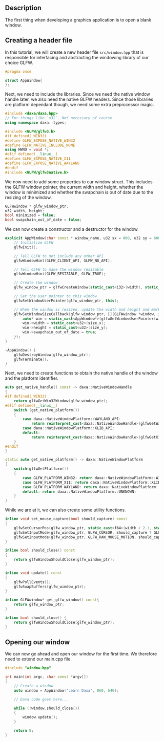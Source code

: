 ## Description

The first thing when developing a graphics application is to open a blank window.

## Creating a header file

In this tutorial, we will create a new header file `src/window.hpp` that is responsible for interfacing and abstracting the windowing library of our choice GLFW.

```cpp
#pragma once

struct AppWindow{
};
```

Next, we need to include the libraries. Since we need the native window handle later, we also need the native GLFW headers. Since those libraries are platform dependant though, we need some extra preprocessor magic.

```cpp
#include <daxa/daxa.hpp>
// For things like `u32`. Not necessary of course.
using namespace daxa::types;

#include <GLFW/glfw3.h>
#if defined(_WIN32)
#define GLFW_EXPOSE_NATIVE_WIN32
#define GLFW_NATIVE_INCLUDE_NONE
using HWND = void *;
#elif defined(__linux__)
#define GLFW_EXPOSE_NATIVE_X11
#define GLFW_EXPOSE_NATIVE_WAYLAND
#endif
#include <GLFW/glfw3native.h>
```

We now need to add some properties to our window struct. This includes the GLFW window pointer, the current width and height, whether the window is minimized and whether the swapchain is out of date due to the resizing of the window.

```cpp
GLFWwindow * glfw_window_ptr;
u32 width, height;
bool minimized = false;
bool swapchain_out_of_date = false;
```

We can now create a constructor and a destructor for the window.

```cpp
explicit AppWindow(char const * window_name, u32 sx = 800, u32 sy = 600) : width{sx}, height{sy} {
    // Initialize GLFW
    glfwInit();

    // Tell GLFW to not include any other API
    glfwWindowHint(GLFW_CLIENT_API, GLFW_NO_API);

    // Tell GLFW to make the window resizable
    glfwWindowHint(GLFW_RESIZABLE, GLFW_TRUE);

    // Create the window
    glfw_window_ptr = glfwCreateWindow(static_cast<i32>(width), static_cast<i32>(height), window_name, nullptr, nullptr);

    // Set the user pointer to this window
    glfwSetWindowUserPointer(glfw_window_ptr, this);

    // When the window is resized, update the width and height and mark the swapchain as out of date
    glfwSetWindowSizeCallback(glfw_window_ptr, [](GLFWwindow *window, int size_x, int size_y) {
        auto* win = static_cast<AppWindow*>(glfwGetWindowUserPointer(window));
        win->width = static_cast<u32>(size_x);
        win->height = static_cast<u32>(size_y);
        win->swapchain_out_of_date = true;
    });
}

~AppWindow() {
    glfwDestroyWindow(glfw_window_ptr);
    glfwTerminate();
}
```

Next, we need to create functions to obtain the native handle of the window and the platform identifier.

```cpp
auto get_native_handle() const -> daxa::NativeWindowHandle
{
#if defined(_WIN32)
    return glfwGetWin32Window(glfw_window_ptr);
#elif defined(__linux__)
    switch (get_native_platform())
    {
        case daxa::NativeWindowPlatform::WAYLAND_API:
            return reinterpret_cast<daxa::NativeWindowHandle>(glfwGetWaylandWindow(glfw_window_ptr));
        case daxa::NativeWindowPlatform::XLIB_API:
        default:
            return reinterpret_cast<daxa::NativeWindowHandle>(glfwGetX11Window(glfw_window_ptr));
    }
#endif
}

static auto get_native_platform() -> daxa::NativeWindowPlatform
{
    switch(glfwGetPlatform())
    {
        case GLFW_PLATFORM_WIN32: return daxa::NativeWindowPlatform::WIN32_API;
        case GLFW_PLATFORM_X11: return daxa::NativeWindowPlatform::XLIB_API;
        case GLFW_PLATFORM_WAYLAND: return daxa::NativeWindowPlatform::WAYLAND_API;
        default: return daxa::NativeWindowPlatform::UNKNOWN;
    }
}
```

While we are at it, we can also create some utility functions.

```cpp
inline void set_mouse_capture(bool should_capture) const
{
    glfwSetCursorPos(glfw_window_ptr, static_cast<f64>(width / 2.), static_cast<f64>(height / 2.));
    glfwSetInputMode(glfw_window_ptr, GLFW_CURSOR, should_capture ? GLFW_CURSOR_DISABLED : GLFW_CURSOR_NORMAL);
    glfwSetInputMode(glfw_window_ptr, GLFW_RAW_MOUSE_MOTION, should_capture);
}

inline bool should_close() const
{
    return glfwWindowShouldClose(glfw_window_ptr);
}

inline void update() const
{
    glfwPollEvents();
    glfwSwapBuffers(glfw_window_ptr);
}

inline GLFWwindow* get_glfw_window() const{
    return glfw_window_ptr;
}

inline bool should_close() {
    return glfwWindowShouldClose(glfw_window_ptr);
}
```

## Opening our window

We can now go ahead and open our window for the first time. We therefore need to extend our main.cpp file.

```cpp
#include "window.hpp"

int main(int argc, char const *argv[])
{
    // Create a window
    auto window = AppWindow("Learn Daxa", 860, 640);

    // Daxa code goes here...

    while (!window.should_close())
    {
        window.update();
    }

    return 0;
}
```
